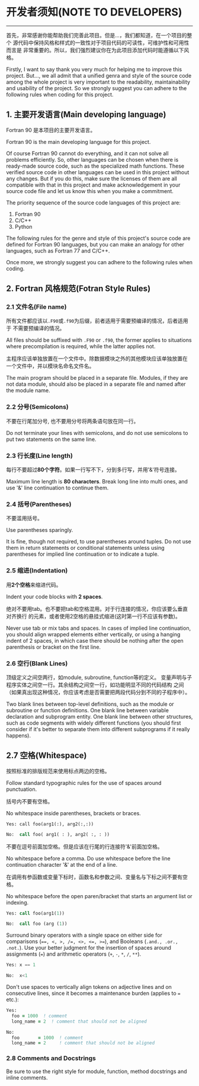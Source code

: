 # 开发者须知(NOTE TO DEVELOPERS)
------

首先，非常感谢你能帮助我们完善此项目。但是...，我们都知道，在一个项目的整个
源代码中保持风格和样式的一致性对于项目代码的可读性，可维护性和可用性而言是
非常重要的。所以，我们强烈建议你在为此项目添加代码时能遵循以下风格。

Firstly, I want to say thank you very much for helping me to improve this
project. But..., we all admit that a unified genra and style of the source code
among the whole project is very important to the readability, maintainability
and usability of the project. So we strongly suggest you can adhere to the 
following rules when coding for this project.

## 1. 主要开发语言(Main developing language)

Fortran 90 是本项目的主要开发语言。

Fortran 90 is the main developing language for this project.

Of course Fortran 90 cannot do everything, and it can not solve all problems 
efficiently. So, other languages can be chosen when there is ready-made source
code, such as the specialized math functions. These verified source code in 
other languages can be used in this project without any changes. But if you do 
this, make sure the licenses of them are all compatible with that in this
project and make acknowledgement in your source code file and let us know this
when you make a commitment.

The priority sequence of the source code languages of this project are:
1. Fortran 90
2. C/C++
3. Python

The following rules for the genre and style of this project's source code are
defined for Fortran 90 languages, but you can make an analogy for other
languages, such as Fortran 77 and C/C++. 

Once more, we strongly suggest you can adhere to the following rules when
coding.

## 2. Fortran 风格规范(Fotran Style Rules)

### 2.1 文件名(File name)

所有文件都应该以`.F90`或`.f90`为后缀，前者适用于需要预编译的情况，后者适用于
不需要预编译的情况。

All files should be suffixed with `.F90` or `.f90`, the former applies to 
situations where precompilation is required, while the latter applies not.

主程序应该单独放置在一个文件中。除数据模块之外的其他模块应该单独放置在
一个文件中，并以模块名命名文件名。

The main program should be placed in a separate file. Modules, if they are not
data module, should also be placed in a separate file and named after the 
module name.

### 2.2 分号(Semicolons)

不要在行尾加分号, 也不要用分号将两条语句放在同一行。

Do not terminate your lines with semicolons, and do not use semicolons to put
two statements on the same line.

### 2.3 行长度(Line length)

每行不要超过**80个字符**。如果一行写不下，分到多行写，并用'&'符号连接。

Maximum line length is **80 characters**. Break long line into multi ones, and
use '&' line continuation to continue them.

### 2.4 括号(Parentheses)

不要滥用括号。

Use parentheses sparingly.

It is fine, though not required, to use parentheses around tuples. Do not use
them in return statements or conditional statements unless using parentheses for
implied line continuation or to indicate a tuple.

### 2.5 缩进(Indentation)

用**2个空格**来缩进代码。

Indent your code blocks with **2 spaces**. 

绝对不要用tab。也不要把tab和空格混用。对于行连接的情况，你应该要么垂直对齐换行
的元素，或者使用2空格的悬挂式缩进(这时第一行不应该有参数)。

Never use tab or mix tabs and spaces. In cases of implied line continuation,
you should align wrapped elements either vertically, or using a hanging indent 
of 2 spaces, in which case there should be nothing after the open parenthesis or
bracket on the first line.

### 2.6 空行(Blank Lines)

顶级定义之间空两行，如module, subroutine, function等的定义。
变量声明与子程序实体之间空一行。其余结构之间空一行，如功能明显不同的代码结构
之间（如果真出现这种情况，你应该考虑是否需要把两段代码分到不同的子程序中）。

Two blank lines between top-level definitions, such as the module or subroutine
or function definitions. One blank line between variable declaration and 
subprogram entity. One blank line between other structures, such as code
segments with widely different functions (you should first consider if it's
better to separate them into different subprograms if it really happens).

## 2.7 空格(Whitespace)

按照标准的排版规范来使用标点两边的空格。

Follow standard typographic rules for the use of spaces around punctuation.

括号内不要有空格。

No whitespace inside parentheses, brackets or braces.

```fotran
Yes: call foo(arg1(:), arg2(:,:))
```

```fortran
No:  call foo( arg1( : ), arg2( :, : ))
```

不要在逗号前面加空格。但是应该在行尾的行连接符'&'前面加空格。

No whitespace before a comma. Do use whitespace before the line continuation 
character '&' at the end of a line.

在调用有参函数或变量下标时，函数名和参数之间、变量名与下标之间不要有空格。

No whitespace before the open paren/bracket that starts an argument list or 
indexing.

```fortran
Yes: call foo(arg1(1))
```

```fortran
No:  call foo (arg (1))
```

Surround binary operators with a single space on either side for comparisons 
(`==, <, >, /=, <>, <=, >=`), and Booleans (`.and., .or., .not.`). 
Use your better judgment for the insertion of spaces around assignments (`=`)
and arithmetic operators (`+`, `-`, `*`, `/`, `**`).

```fortran
Yes: x == 1
```

```fortran
No:  x<1
```

Don't use spaces to vertically align tokens on adjective lines and on
consecutive lines, since it becomes a maintenance burden (applies to `=` etc.):

```fortran
Yes:
  foo = 1000  ! comment
  long_name = 2  ! comment that should not be aligned
```

```fortran
No:
  foo       = 1000  ! comment
  long_name = 2     ! comment that should not be aligned
```

### 2.8 Comments and Docstrings

Be sure to use the right style for module, function, method docstrings and
inline comments.


